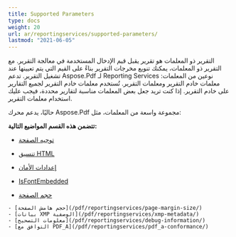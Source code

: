 ```yaml
---
title: Supported Parameters
type: docs
weight: 20
url: ar/reportingservices/supported-parameters/
lastmod: "2021-06-05"
---
```


التقرير ذو المعلمات هو تقرير يقبل قيم الإدخال المستخدمة في معالجة التقرير. مع التقرير ذو المعلمات، يمكنك تنويع مخرجات التقرير بناءً على القيم التي يتم تعيينها عند تشغيل التقرير. تدعم Aspose.Pdf لـ Reporting Services نوعين من المعلمات: معلمات خادم التقرير ومعلمات التقرير. تُستخدم معلمات خادم التقرير لجميع التقارير على خادم التقرير. إذا كنت تريد جعل بعض المعلمات مناسبة لتقارير محددة، فيجب عليك استخدام معلمات التقرير.

حاليًا، يدعم محرك Aspose.Pdf مجموعة واسعة من المعلمات، مثل:

**تتضمن هذه القسم المواضيع التالية:**

- [توجيه الصفحة](/pdf/reportingservices/page-orientation/)
- [تنسيق HTML](/pdf/reportingservices/html-formatting/)
- [إعدادات الأمان](/pdf/reportingservices/security-setting/)
- [IsFontEmbedded](/pdf/reportingservices/isfontembedded/)

- [حجم الصفحة](/pdf/reportingservices/pagesize/)
```
- [حجم هامش الصفحة](/pdf/reportingservices/page-margin-size/)
- [بيانات XMP الوصفية](/pdf/reportingservices/xmp-metadata/)
- [معلومات التصحيح](/pdf/reportingservices/debug-information/)
- [التوافق مع PDF_A](/pdf/reportingservices/pdf_a-conformance/)
```